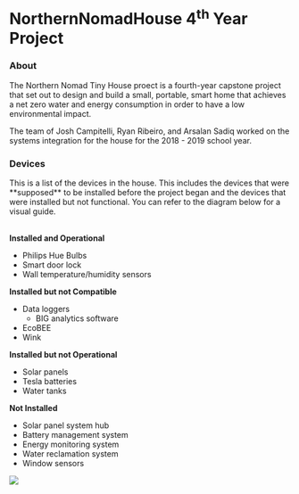 # NorthernNomadHouse 4<sup>th</sup> Year Project #

<h3>About</h3>
The Northern Nomad Tiny House proect is a fourth-year capstone project that set out to design and build a small, portable, smart home that achieves a net zero water and energy consumption in  order to have a low environmental impact. 

The team of Josh Campitelli, Ryan Ribeiro, and Arsalan Sadiq worked on the systems integration for the house for the 2018 - 2019 school year.

<h3>Devices</h3>
This is a list of the devices in the house. This includes the devices that were **supposed** to be installed before the project began and the devices that were installed but not functional. You can refer to the diagram below for a visual guide.</br></br>

**Installed and Operational**
- Philips Hue Bulbs
- Smart door lock
- Wall temperature/humidity sensors
  
**Installed but not Compatible**
- Data loggers
  - BIG analytics software
- EcoBEE
- Wink

**Installed but not Operational**
- Solar panels
- Tesla batteries
- Water tanks

**Not Installed**
- Solar panel system hub
- Battery management system
- Energy monitoring system
- Water reclamation system
- Window sensors

![](https://github.com/joshcampitelli/NorthernNomadHouse/blob/readmeRevisions/docs/full%20house%20diagram.png)
